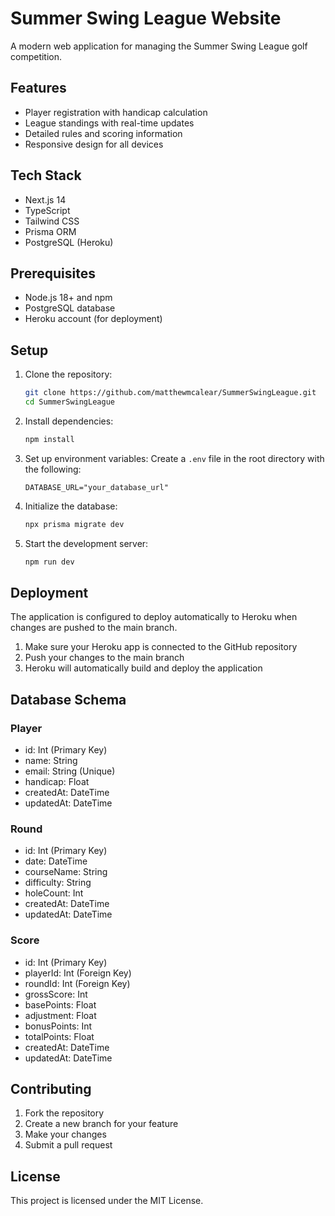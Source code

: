 # Summer Swing League Website

A modern web application for managing the Summer Swing League golf competition.

## Features

- Player registration with handicap calculation
- League standings with real-time updates
- Detailed rules and scoring information
- Responsive design for all devices

## Tech Stack

- Next.js 14
- TypeScript
- Tailwind CSS
- Prisma ORM
- PostgreSQL (Heroku)

## Prerequisites

- Node.js 18+ and npm
- PostgreSQL database
- Heroku account (for deployment)

## Setup

1. Clone the repository:
   ```bash
   git clone https://github.com/matthewmcalear/SummerSwingLeague.git
   cd SummerSwingLeague
   ```

2. Install dependencies:
   ```bash
   npm install
   ```

3. Set up environment variables:
   Create a `.env` file in the root directory with the following:
   ```
   DATABASE_URL="your_database_url"
   ```

4. Initialize the database:
   ```bash
   npx prisma migrate dev
   ```

5. Start the development server:
   ```bash
   npm run dev
   ```

## Deployment

The application is configured to deploy automatically to Heroku when changes are pushed to the main branch.

1. Make sure your Heroku app is connected to the GitHub repository
2. Push your changes to the main branch
3. Heroku will automatically build and deploy the application

## Database Schema

### Player
- id: Int (Primary Key)
- name: String
- email: String (Unique)
- handicap: Float
- createdAt: DateTime
- updatedAt: DateTime

### Round
- id: Int (Primary Key)
- date: DateTime
- courseName: String
- difficulty: String
- holeCount: Int
- createdAt: DateTime
- updatedAt: DateTime

### Score
- id: Int (Primary Key)
- playerId: Int (Foreign Key)
- roundId: Int (Foreign Key)
- grossScore: Int
- basePoints: Float
- adjustment: Float
- bonusPoints: Int
- totalPoints: Float
- createdAt: DateTime
- updatedAt: DateTime

## Contributing

1. Fork the repository
2. Create a new branch for your feature
3. Make your changes
4. Submit a pull request

## License

This project is licensed under the MIT License. 